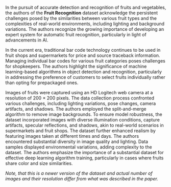 In the pursuit of accurate detection and recognition of fruits and vegetables, the authors of the **Fruit Recognition** dataset acknowledge the persistent challenges posed by the similarities between various fruit types and the complexities of real-world environments, including lighting and background variations. The authors recognize the growing importance of developing an expert system for automatic fruit recognition, particularly in light of advancements in AI. 

In the current era, traditional bar code technology continues to be used in fruit shops and supermarkets for price and source traceback information. Managing individual bar codes for various fruit categories poses challenges for shopkeepers. The authors highlight the significance of machine learning-based algorithms in object detection and recognition, particularly in addressing the preference of customers to select fruits individually rather than opting for prepackaged ones.

Images of fruits were captured using an HD Logitech web camera at a resolution of 200 × 200 pixels. The data collection process confronted various challenges, including lighting variations, pose changes, camera artifacts, and shadows. The authors employed the split-and-merge algorithm to remove image backgrounds. To ensure model robustness, the dataset incorporated images with diverse illumination conditions, capture artifacts, specular reflections, and shadows, akin to real-world scenarios in supermarkets and fruit shops. The dataset further enhanced realism by featuring images taken at different times and days. The authors encountered substantial diversity in image quality and lighting. Data samples displayed environmental variations, adding complexity to the dataset. The authors emphasize the importance of a substantial dataset for effective deep learning algorithm training, particularly in cases where fruits share color and size similarities.

<i>Note, that this is a newer version of the dataset and actual number of images and their resolution differ from what was described in the paper.</i>
